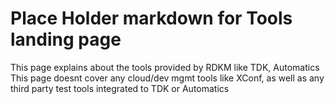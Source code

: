 # Place Holder markdown for Tools landing page

This page explains about the tools provided by RDKM like TDK, Automatics <br>
This page doesnt cover any cloud/dev mgmt tools like XConf, as well as any third party test tools integrated to TDK or Automatics
